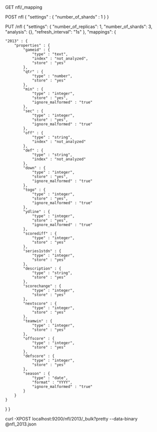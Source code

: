 GET nfl/_mapping 

POST nfl 
{
  "settings" : {
        "number_of_shards" : 1
    }
}

PUT /nfl
{
  "settings": {
    "number_of_replicas": 1,
    "number_of_shards": 3,
    "analysis": {},
    "refresh_interval": "1s"
  },
  "mappings": {
    
    "2013" : {
        "properties" : {
            "gameid" : {
                "type" : "text",
                "index" : "not_analyzed",
                "store" : "yes"
            },
            "qtr" : {
                "type" : "number",
                "store" : "yes"
            },
            "min" : {
                "type" : "integer",
                "store" : "yes",
                "ignore_malformed" : "true"
            },
            "sec" : {
                "type" : "integer",
                "store" : "yes",
                "ignore_malformed" : "true"
            },
            "off" : {
                "type" : "string",
                "index" : "not_analyzed"
            },
            "def" : {
                "type" : "string",
                "index" : "not_analyzed"
            },
            "down" : {
                "type" : "integer",
                "store" : "yes",
                "ignore_malformed" : "true"
            },
            "togo" : {
                "type" : "integer",
                "store" : "yes",
                "ignore_malformed" : "true"
            },
            "ydline" : {
                "type" : "integer",
                "store" : "yes",
                "ignore_malformed" : "true"
            },
            "scorediff" : {
                "type" : "integer",
                "store" : "yes"
            },
            "series1stdn" : {
                "type" : "integer",
                "store" : "yes"
            },
            "description" : {
                "type" : "string",
                "store" : "yes"
            },
            "scorechange" : {
                "type" : "integer",
                "store" : "yes"
            },
            "nextscore" : {
                "type" : "integer",
                "store" : "yes"
            },
            "teamwin" : {
                "type" : "integer",
                "store" : "yes"
            },
            "offscore" : {
                "type" : "integer",
                "store" : "yes"
            },
            "defscore" : {
                "type" : "integer",
                "store" : "yes"
            },
            "season" : {
                "type" : "date",
                "format" : "YYYY",
                "ignore_malformed" : "true"
            }
        }
    }
  }
}

curl -XPOST localhost:9200/nfl/2013/_bulk?pretty --data-binary @nfl_2013.json
